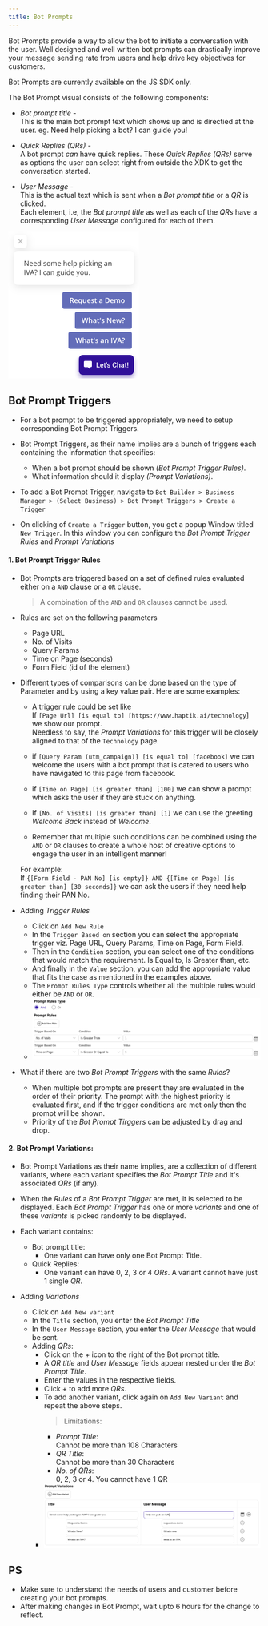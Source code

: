```yaml
---
title: Bot Prompts
---
```


Bot Prompts provide a way to allow the bot to initiate a conversation with the user. Well designed and well written bot prompts can drastically improve your message sending rate from users and help drive key objectives for customers.

Bot Prompts are currently available on the JS SDK only.

The Bot Prompt visual consists of the following components:

-   _Bot prompt title_ -<br/>
    This is the main bot prompt text which shows up and is directied at the user. eg. Need help picking a bot? I can guide you!

-   _Quick Replies (QRs)_ -<br/>
    A bot prompt _can_ have quick replies. These _Quick Replies (QRs)_ serve as options the user can select right from outside the XDK to get the conversation started.

-   _User Message_ - <br/>
    This is the actual text which is sent when a _Bot prompt title_ or a _QR_ is clicked. <br/>
    Each element, i.e, the _Bot prompt title_ as well as each of the _QRs_ have a corresponding _User Message_ configured for each of them.

![sample_bot_prompt](../assets/new_bot_prompts/new-prompt.png)


## Bot Prompt Triggers
- For a bot prompt to be triggered appropriately, we need to setup corresponding Bot Prompt Triggers.

- Bot Prompt Triggers, as their name implies are a bunch of triggers each containing the information that specifies:
    - When a bot prompt should be shown _(Bot Prompt Trigger Rules)_.
    - What information should it display _(Prompt Variations)_.


- To add a Bot Prompt Trigger, navigate to `Bot Builder > Business Manager > (Select Business) > Bot Prompt Triggers > Create a Trigger`

- On clicking of `Create a Trigger` button, you get a popup Window titled `New Trigger`. In this window you can configure the _Bot Prompt Trigger Rules_ and _Prompt Variations_

#### 1. Bot Prompt Trigger Rules

- Bot Prompts are triggered based on a set of defined rules evaluated either on a `AND` clause or a `OR` clause.
  >A combination of the `AND` and `OR` clauses cannot be used.

- Rules are set on the following parameters
  -   Page URL
  -   No. of Visits
  -   Query Params
  -   Time on Page (seconds)
  -   Form Field (id of the element)


- Different types of comparisons can be done based on the type of Parameter and by using a key value pair. Here are some examples:

    - A trigger rule could be set like <br/>
  If `[Page Url] [is equal to] [https://www.haptik.ai/technology`] we show our prompt.<br/>
  Needless to say, the _Prompt Variations_ for this trigger will be closely aligned to that of the `Technology` page.

    - if `[Query Param (utm_campaign)] [is equal to] [facebook]` we can welcome the users with a bot prompt that is catered to users who have navigated to this page from facebook.

    - if `[Time on Page] [is greater than] [100]` we can show a prompt which asks the user if they are stuck on anything.

    - If `[No. of Visits] [is greater than] [1]` we can use the greeting _Welcome Back_ instead of _Welcome_.

    - Remember that multiple such conditions can be combined using the `AND` or `OR` clauses to create a whole
    host of creative options to engage the user in an intelligent manner!

    For example:<br/>
    If `{[Form Field - PAN No] [is empty]} AND {[Time on Page] [is greater than] [30 seconds]}` we can ask the users if they need help finding their PAN No.

- Adding _Trigger Rules_ <br/>
  - Click on `Add New Rule`
  - In the `Trigger Based on` section you can select the appropriate trigger viz. Page URL, Query Params, Time on Page, Form Field.
  - Then in the `Condition` section, you can select one of the conditions that would match the requirement. Is Equal to, Is Greater than, etc.
  - And finally in the `Value` section, you can add the appropriate value that fits the case as mentioned in the examples above.
  - The `Prompt Rules Type` controls whether all the multiple rules would either be `AND` or `OR`.
  - ![sample_bot_prompt](../assets/new_bot_prompts/prompt-rules.png "Adding rules to Bot Prompt Trigger")


- What if there are two _Bot Prompt Triggers_ with the same _Rules_? <br/>
  - When multiple bot prompts are present they are evaluated in the order of their priority. The prompt with the highest priority is evaluated first, and if the trigger conditions are met only then the prompt will be shown. 
  - Priority of the _Bot Prompt Tirggers_ can be adjusted by drag and drop.

#### 2. Bot Prompt Variations:

- Bot Prompt Variations as their name implies, are a collection of different variants, where each variant specifies the _Bot Prompt Title_ and it's associated _QRs_ (if any).

- When the _Rules_ of a _Bot Prompt Trigger_ are met, it is selected to be displayed. Each _Bot Prompt Trigger_ has one or more _variants_ and one of these _variants_ is picked randomly to be displayed.

- Each variant contains:
  - Bot prompt title:
    - One variant can have only one Bot Prompt Title.
  - Quick Replies:
    - One variant can have 0, 2, 3 or 4 _QRs_. A variant cannot have just 1 single _QR_.

- Adding _Variations_ <br/>
  - Click on `Add New variant`
  - In the `Title` section, you enter the _Bot Prompt Title_
  - In the `User Message` section, you enter the _User Message_ that would be sent.
  - Adding _QRs_:
    - Click on the + icon to the right of the Bot prompt title.
    - A _QR_ _title_ and _User Message_ fields appear nested under the _Bot Prompt Title_.
    - Enter the values in the respective fields.
    - Click + to add more _QRs_.
    - To add another variant, click again on `Add New Variant` and repeat the above steps.
      > Limitations: <br/>
      - _Prompt Title_: <br/>
      Cannot be more than 108 Characters <br/>
      - _QR Title_: <br/>
      Cannot be more than 30 Characters
      - _No. of QRs_: <br/>
      0, 2, 3 or 4. You cannot have 1 QR
    - ![sample_bot_prompt](../assets/new_bot_prompts/prompt-variations.png "Adding Variants")


## PS
- Make sure to understand the needs of users and customer before creating your bot prompts.
- After making changes in Bot Prompt, wait upto 6 hours for the change to reflect.
